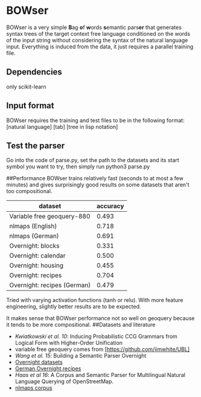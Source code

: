# BOWser

BOWser is a very simple **B**ag **o**f **w**ords **s**emantic pars**er** that generates syntax trees of the target context free language conditioned on the words of the input string without considering the syntax of the natural language input. Everything is induced from the data, it just requires a parallel training file.

## Dependencies
only scikit-learn

## Input format
BOWser requires the training and test files to be in the following format:
\[natural language\] \[tab\] \[tree in lisp notation\]

## Test the parser
Go into the code of parse.py, set the path to the datasets and its start symbol you want to try, then simply run
python3 parse.py

##Performance
BOWser trains relatively fast (seconds to at most a few minutes) and gives surprisingly good results on some datasets that aren't too compositional.

| dataset                     | accuracy |
|-----------------------------|----------|
| Variable free geoquery-880  | 0.493    |
| nlmaps (English)            | 0.718    |
| nlmaps (German)             | 0.691    |
| Overnight: blocks           | 0.331    |
| Overnight: calendar         | 0.500    |
| Overnight: housing          | 0.455    |
| Overnight: recipes          | 0.704    |
| Overnight: recipes (German) | 0.479    |
Tried with varying activation functions (tanh or relu). With more feature engineering, slightly better results are to be expected.

It makes sense that BOWser performance not so well on geoquery because it tends to be more compositional. 
##Datasets and literature

- _Kwiatkowski et al. 10_: Inducing Probabilistic CCG Grammars from Logical Form with Higher-Order Unification
- variable free geoquery comes from [https://github.com/jimwhite/UBL] 
- _Wang et al. 15_: Building a Semantic Parser Overnight
- [Overnight datasets](https://worksheets.codalab.org/worksheets/0x269ef752f8c344a28383240f7bb2be9c/)
- [German Overnight recipes](https://github.com/polinastd/semparse)
- _Haas et al 16_: A Corpus and Semantic Parser for Multilingual Natural Language Querying of OpenStreetMap.
- [nlmaps corpus](http://www.cl.uni-heidelberg.de/statnlpgroup/nlmaps/)

